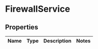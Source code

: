 # FirewallService

## Properties
Name | Type | Description | Notes
------------ | ------------- | ------------- | -------------
